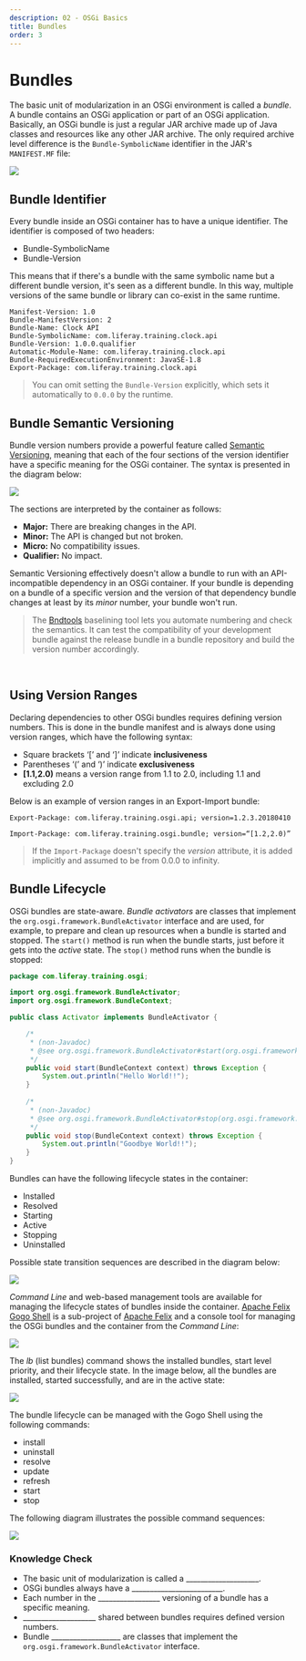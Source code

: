 ```yaml
---
description: 02 - OSGi Basics
title: Bundles
order: 3
---
```


# Bundles

The basic unit of modularization in an OSGi environment is called a *bundle*. A bundle contains an OSGi application or part of an OSGi application. Basically, an OSGi bundle is just a regular JAR archive made up of Java classes and resources like any other JAR archive. The only required archive level difference is the `Bundle-SymbolicName` identifier in the JAR's `MANIFEST.MF` file:

<img src="../images/osgi-bundle.png" />

## Bundle Identifier

Every bundle inside an OSGi container has to have a unique identifier. The identifier is composed of two headers:

* Bundle-SymbolicName
* Bundle-Version

This means that if there's a bundle with the same symbolic name but a different bundle version, it's seen as a different bundle. In this way, multiple versions of the same bundle or library can co-exist in the same runtime.

```properties
Manifest-Version: 1.0
Bundle-ManifestVersion: 2
Bundle-Name: Clock API
Bundle-SymbolicName: com.liferay.training.clock.api
Bundle-Version: 1.0.0.qualifier
Automatic-Module-Name: com.liferay.training.clock.api
Bundle-RequiredExecutionEnvironment: JavaSE-1.8
Export-Package: com.liferay.training.clock.api
```

> You can omit setting the `Bundle-Version` explicitly, which sets it automatically to `0.0.0` by the runtime.

## Bundle Semantic Versioning

Bundle version numbers provide a powerful feature called [Semantic Versioning](https://www.osgi.org/wp-content/uploads/SemanticVersioning.pdf), meaning that each of the four sections of the version identifier have a specific meaning for the OSGi container. The syntax is presented in the diagram below:

<img src="../images/osgi-semantic-versioning.png" />

The sections are interpreted by the container as follows: 

* __Major:__ There are breaking changes in the API.
* __Minor:__ The API is changed but not broken.
* __Micro:__ No compatibility issues.
* __Qualifier:__ No impact.

Semantic Versioning effectively doesn't allow a bundle to run with an API-incompatible dependency in an OSGi container. If your bundle is depending on a bundle of a specific version and the version of that dependency bundle changes at least by its *minor* number, your bundle won't run.

> The [Bndtools](https://bndtools.org) baselining tool lets you automate numbering and check the semantics. It can test the compatibility of your development bundle against the release bundle in a bundle repository and build the version number accordingly.

<br />

## Using Version Ranges

Declaring dependencies to other OSGi bundles requires defining version numbers. This is done in the bundle manifest and is always done using version ranges, which have the following syntax:

* Square brackets ‘[’ and ‘]’ indicate __inclusiveness__
* Parentheses ‘(’ and ‘)’ indicate __exclusiveness__
* __[1.1,2.0)__ means a version range from 1.1 to 2.0, including 1.1 and excluding 2.0

Below is an example of version ranges in an Export-Import bundle:

```properties
Export-Package: com.liferay.training.osgi.api; version=1.2.3.20180410
```

```properties
Import-Package: com.liferay.training.osgi.bundle; version=“[1.2,2.0)”
```

> If the `Import-Package` doesn't specify the *version* attribute, it is added implicitly and assumed to be from 0.0.0 to infinity.

## Bundle Lifecycle

OSGi bundles are state-aware. *Bundle activators* are classes that implement the `org.osgi.framework.BundleActivator` interface and are used, for example, to prepare and clean up resources when a bundle is started and stopped. The `start()` method is run when the bundle starts, just before it gets into the *active* state. The `stop()` method runs when the bundle is stopped:

```java
package com.liferay.training.osgi;

import org.osgi.framework.BundleActivator;
import org.osgi.framework.BundleContext;

public class Activator implements BundleActivator {

	/*
	 * (non-Javadoc)
	 * @see org.osgi.framework.BundleActivator#start(org.osgi.framework.BundleContext)
	 */
	public void start(BundleContext context) throws Exception {
		System.out.println("Hello World!!");
	}
	
	/*
	 * (non-Javadoc)
	 * @see org.osgi.framework.BundleActivator#stop(org.osgi.framework.BundleContext)
	 */
	public void stop(BundleContext context) throws Exception {
		System.out.println("Goodbye World!!");
	}
}
```

Bundles can have the following lifecycle states in the container: 

* Installed
* Resolved
* Starting
* Active
* Stopping
* Uninstalled

Possible state transition sequences are described in the diagram below:

<img src="../images/osgi-bundle-lifecycle.png" style="max-height:20%;" />

_Command Line_ and web-based management tools are available for managing the lifecycle states of bundles inside the container. [Apache Felix Gogo Shell](http://felix.apache.org/documentation/subprojects/apache-felix-gogo.html) is a sub-project of [Apache Felix](http://felix.apache.org) and a console tool for managing the OSGi bundles and the container from the _Command Line_:

<img src="../images/gogo-shell.png" style="max-height:15%;" />

The *lb* (list bundles) command shows the installed bundles, start level priority, and their lifecycle state. In the image below, all the bundles are installed, started successfully, and are in the active state:

<img src="../images/check-bundle-state.png" />

The bundle lifecycle can be managed with the Gogo Shell using the following commands:

* install
* uninstall
* resolve
* update
* refresh
* start
* stop

The following diagram illustrates the possible command sequences:

<img src="../images/osgi-bundle-lifecycle-commands.png" style="max-height:35%;" />

<div class="summary">
<h3>Knowledge Check</h3>
<ul>
	<li> The basic unit of modularization is called a ____________________.</li>
	<li>OSGi bundles always have a _________________________.</li>
	<li>Each number in the _________________ versioning of a bundle has a specific meaning.</li>
	<li>____________________ shared between bundles requires defined version numbers.</li>
	<li>Bundle ___________________ are classes that implement the <code>org.osgi.framework.BundleActivator</code> interface.</li>
</ul>
</div>